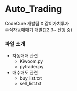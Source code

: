 # Auto_Trading
CodeCure 개발팀 X 같이가치투자 \
주식자동매매기 개발(22.3~ 진행 중)

### 파일 소개

* 자동매매 관련
  * Kiwoom.py
  * pytrader.py
* 매수매도 관련
  * buy_list.txt
  * sell_list.txt
